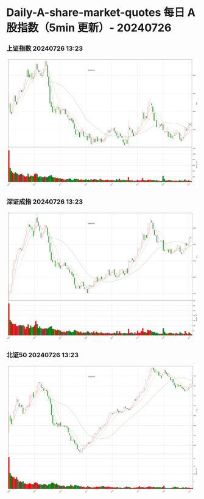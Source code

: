 
# Daily-A-share-market-quotes 每日 A 股指数（5min 更新）- 20240726

### 上证指数 20240726 13:23
![](./fig/2024/7/20240726-sh000001.png)

### 深证成指 20240726 13:23
![](./fig/2024/7/20240726-sz399001.png)

### 北证50 20240726 13:23
![](./fig/2024/7/20240726-bj899050.png)
